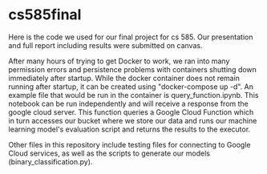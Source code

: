 # cs585final

Here is the code we used for our final project for cs 585. Our presentation and full report including results were submitted on canvas.

After many hours of trying to get Docker to work, we ran into many permission errors and persistence problems with containers shutting down immediately after startup. While the docker container does not remain running after startup, it can be created using "docker-compose up -d". An example file that would be run in the container is query_function.ipynb. This notebook can be run independently and will receive a response from the google cloud server. This function queries a Google Cloud Function which in turn accesses our bucket where we store our data and runs our machine learning model's evaluation script and returns the results to the executor. 

Other files in this repository include testing files for connecting to Google Cloud services, as well as the scripts to generate our models (binary_classification.py). 
